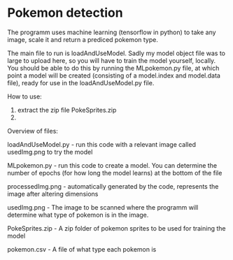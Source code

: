# Pokemon detection
The programm uses machine learning (tensorflow in python) to take any image, scale it and return a prediced pokemon type. 

The main file to run is loadAndUseModel. Sadly my model object file was to large to upload here, so you will have to train the model yourself, locally.
You should be able to do this by running the MLpokemon.py file, at which point a model will be created (consisting of a model.index and model.data file), ready for use in the loadAndUseModel.py file.

How to use:
1. extract the zip file PokeSprites.zip
2. 

Overview of files:

loadAndUseModel.py - run this code with a relevant image called usedImg.png to try the model

MLpokemon.py - run this code to create a model. You can determine the number of epochs (for how long the model learns) at the bottom of the file

processedImg.png - automatically generated by the code, represents the image after altering dimensions

usedImg.png - The image to be scanned where the programm will determine what type of pokemon is in the image.

PokeSprites.zip - A zip folder of pokemon sprites to be used for training the model

pokemon.csv - A file of what type each pokemon is

